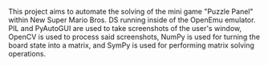 This project aims to automate the solving of the mini game "Puzzle Panel" within New Super Mario Bros. DS running inside of the OpenEmu emulator. PIL and PyAutoGUI are used to take screenshots of the user's window, OpenCV is used to process said screenshots, NumPy is used for turning the board state into a matrix, and SymPy is used for performing matrix solving operations.
